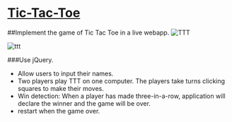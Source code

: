 # [Tic-Tac-Toe](http://somtida.com/Tic-Tac-Toe/)
##Implement the game of Tic Tac Toe in a live webapp.
![TTT](http://i.imgur.com/8myyf11.png)

![ttt](http://i.imgur.com/lKv7EuE.png)


###Use jQuery.
* Allow users to input their names.
* Two players play TTT on one computer. The players take turns clicking squares to make their moves.
* Win detection: When a player has made three-in-a-row, application will declare the winner and the game will be over.
* restart when the game over.

